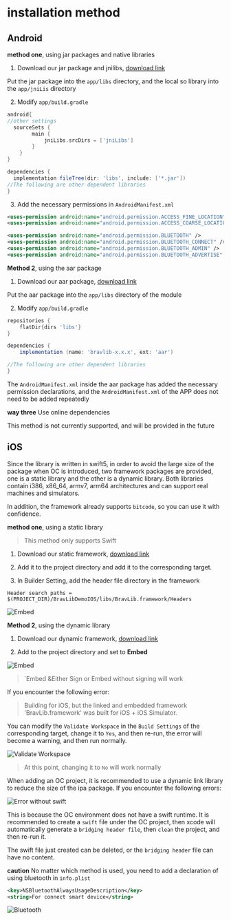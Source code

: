 # installation method

## Android

**method one**, using jar packages and native libraries
1. Download our jar package and jnilibs, [download link](https://www.baidu.com)

Put the jar package into the `app/libs` directory, and the local so library into the `app/jniLis` directory

2. Modify `app/build.gradle`
```groovy
android{
//other settings
  sourceSets {
        main {
            jniLibs.srcDirs = ['jniLibs']
        }
    }
}

dependencies {
  implementation fileTree(dir: 'libs', include: ['*.jar'])
//The following are other dependent libraries
}

```

3. Add the necessary permissions in `AndroidManifest.xml`
```xml
<uses-permission android:name="android.permission.ACCESS_FINE_LOCATION" />
<uses-permission android:name="android.permission.ACCESS_COARSE_LOCATION" />

<uses-permission android:name="android.permission.BLUETOOTH" />
<uses-permission android:name="android.permission.BLUETOOTH_CONNECT" />
<uses-permission android:name="android.permission.BLUETOOTH_ADMIN" />
<uses-permission android:name="android.permission.BLUETOOTH_ADVERTISE" />
```

**Method 2**, using the aar package

1. Download our aar package, [download link](https://github.com/BravFit/BravLib/releases)

Put the aar package into the `app/libs` directory of the module

2. Modify `app/build.gradle`

```groovy
repositories {
    flatDir{dirs 'libs'}
}

dependencies {
    implementation (name: 'bravlib-x.x.x', ext: 'aar')

//The following are other dependent libraries
}

```

The `AndroidManifest.xml` inside the aar package has added the necessary permission declarations, and the `AndroidManifest.xml` of the APP does not need to be added repeatedly


**way three** Use online dependencies

This method is not currently supported, and will be provided in the future

## iOS

Since the library is written in swift5, in order to avoid the large size of the package when OC is introduced, two framework packages are provided, one is a static library and the other is a dynamic library. Both libraries contain i386, x86_64, armv7, arm64 architectures and can support real machines and simulators.

In addition, the framework already supports `bitcode`, so you can use it with confidence.

**method one**, using a static library

> This method only supports Swift

1. Download our static framework, [download link]()

2. Add it to the project directory and add it to the corresponding target.

3. In Builder Setting, add the header file directory in the framework

```
Header search paths = $(PROJECT_DIR)/BravLibDemoIOS/libs/BravLib.framework/Headers
```

![Embed](@img/img_ios_config_headers.png)

**Method 2**, using the dynamic library

1. Download our dynamic framework, [download link](https://github.com/BravFit/BravLib/releases)

2. Add to the project directory and set to **Embed**

![Embed](@img/img_ios_config_dynamic_embed.png)

> `Embed &Either Sign or Embed without signing will work

If you encounter the following error:

> Building for iOS, but the linked and embedded framework 'BravLib.framework' was built for iOS + iOS Simulator. 

You can modify the `Validate Workspace` in the `Build Settings` of the corresponding target, change it to `Yes`, and then re-run, the error will become a warning, and then run normally.

![Validate Workspace](@img/img_ios_config_dynamic_validate_workspace.png)

> At this point, changing it to `No` will work normally

When adding an OC project, it is recommended to use a dynamic link library to reduce the size of the ipa package. If you encounter the following errors:

![Error without swift](@img/img_ios_oc_error.png)

This is because the OC environment does not have a swift runtime. It is recommended to create a `swift` file under the OC project, then xcode will automatically generate a `bridging header file`, then `clean` the project, and then re-run it.

The swift file just created can be deleted, or the `bridging header` file can have no content.


**caution**
No matter which method is used, you need to add a declaration of using bluetooth in `info.plist`
```xml
<key>NSBluetoothAlwaysUsageDescription</key>
<string>For connect smart device</string>
```
![Bluetooth](@img/img_ios_config_bluetooth_permission.png)

